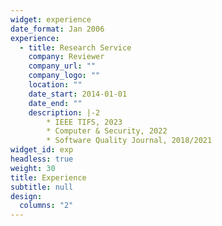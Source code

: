 ```yaml
---
widget: experience
date_format: Jan 2006
experience:
  - title: Research Service
    company: Reviewer
    company_url: ""
    company_logo: ""
    location: ""
    date_start: 2014-01-01
    date_end: ""
    description: |-2
        * IEEE TIFS, 2023
        * Computer & Security, 2022
        * Software Quality Journal, 2018/2021
widget_id: exp
headless: true
weight: 30
title: Experience
subtitle: null
design:
  columns: "2"
---
```

